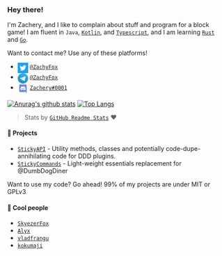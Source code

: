 ### Hey there!
I'm Zachery, and I like to complain about stuff and program for a block game! I am fluent in `Java`, [`Kotlin`](https://github.com/JetBrains/kotlin), and [`Typescript`](https://github.com/microsoft/TypeScript), and I am learning [`Rust`](https://github.com/rust-lang/rust) and [`Go`](https://github.com/golang/go/).

Want to contact me? Use any of these platforms!
- <img src="https://raw.githubusercontent.com/skyezerfox/skyezerfox/master/logo-twitter.svg" width="24px" align="top"> [`@ZachyFox`](https://twitter.com/zachyfox)
- <img src="https://raw.githubusercontent.com/skyezerfox/skyezerfox/master/logo-telegram.svg" width="24px" align="top"> [`@ZachyFox`](https://t.me/zachyfox)
- <img src="https://raw.githubusercontent.com/skyezerfox/skyezerfox/master/logo-discord.svg" width="24px" align="top"> [`Zachery#0001`](https://discord.com/users/359098534307299329)

[![Anurag's github stats](https://github-readme-stats.vercel.app/api?username=zachyfoxx&count_private=true)](https://github.com/anuraghazra/github-readme-stats) [![Top Langs](https://github-readme-stats.vercel.app/api/top-langs/?username=zachyfoxx&langs_count=8&layout=compact&hide=html,css)](https://github.com/anuraghazra/github-readme-stats)

> Stats by [`GitHub Readme Stats`](https://github.com/anuraghazra/github-readme-stats) :heart:

#### :telescope: Projects

- [`StickyAPI`](https://github.com/DumbDogDiner/StickyAPI) - Utility methods, classes and potentially code-dupe-annihilating code for DDD plugins.
- [`StickyCommands`](https://github.com/DumbDogDiner/StickyCommands) - Light-weight essentials replacement for @DumbDogDiner


Want to use my code? Go ahead! 99% of my projects are under MIT or GPLv3

#### :couple: Cool people

- [`SkyezerFox`](https://github.com/SkyezerFox)
- [`Alyx`](https://github.com/alyx)
- [`vladfrangu`](https://github.com/vladfrangu)
- [`kokumaji`](https://github.com/kokumaji)
